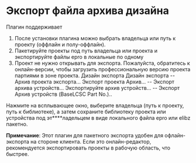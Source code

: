 # Экспорт файла архива дизайна
Плагин поддерживает
1. После установки плагина можно выбрать владельца или путь к проекту (оффлайн и полу-оффлайн).
2. Пакетируйте проекты под путь владельца или проекта и экспортируйте файлы epro в локальные по одному
3. Проект не нужно открывать для экспорта. Пожалуйста, обратитесь к онлайн-версии, чтобы загрузить профессиональную версию проекта партиями в зоне проекта.
Дизайн экспорта Дизайн экспорта
-- Архив проекта экспорта... Экспорт проекта Архив...
-- Экспорт архива устройств... Экспортируйте архив устройств...
-- Экспорт Архив устройств (BaseLCSC Part No.)..

Нажмите на всплывающее окно, выберите владельца (путь к проекту, путь к библиотеке), а затем сохраните библиотеку проекта или устройства под эт****ладельцем в виде локального файла epro или elibz пакетно.

**Примечание**: Этот плагин для пакетного экспорта удобен для офлайн-экспорта на стороне клиента. Если это онлайн-редактор, рекомендуется экспортировать проекты в рабочую область, что быстрее.